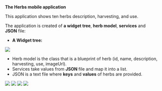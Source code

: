
**The Herbs mobile application**

This application shows ten herbs description, harvesting, and use.
 
The application is created of **a widget tree**, **herb model**, **services** and **JSON** file: 

- **A Widget tree:**


![](https://github.com/Laura555-p/herbs/blob/master/assets/images/herbswidgettree.PNG)

- Herb model is the class that is a blueprint of herb (id, name, description, harvesting, use, imageUrl).
- Services take values from **JSON** file and map it into a list.
- JSON is a text file where **keys** and **values** of herbs are provided. 


![](https://github.com/Laura555-p/herbs/blob/master/assets/images/herbs1.PNG)
![](https://github.com/Laura555-p/herbs/blob/master/assets/images/herbs2.PNG)
![](https://github.com/Laura555-p/herbs/blob/master/assets/images/herbs3.PNG)
![](https://github.com/Laura555-p/herbs/blob/master/assets/images/herbs4.PNG)
